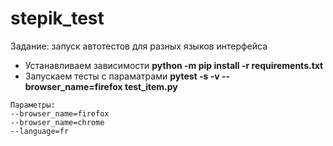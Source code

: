 # stepik_test
Задание: запуск автотестов для разных языков интерфейса

- Устанавливаем зависимости **python -m pip install -r requirements.txt**
- Запускаем тесты с параматрами **pytest -s -v --browser_name=firefox test_item.py**

```
Параметры:
--browser_name=firefox
--browser_name=chrome
--language=fr
```